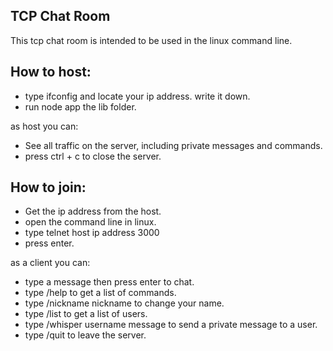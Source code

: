 
## TCP Chat Room
This tcp chat room is intended to be used in the linux command line.

## How to host:
* type ifconfig and locate your ip address. write it down.
* run node app the lib folder.

as host you can:
* See all traffic on the server, including private messages and commands.
* press ctrl + c to close the server.

## How to join:

* Get the ip address from the host.
* open the command line in linux.
* type telnet host ip address 3000
* press enter.

as a client you can:
* type a message then press enter to chat.
* type /help to get a list of commands.
* type /nickname nickname to change your name.
* type /list to get a list of users.
* type /whisper username message to send a private message to a user.
* type /quit to leave the server.
